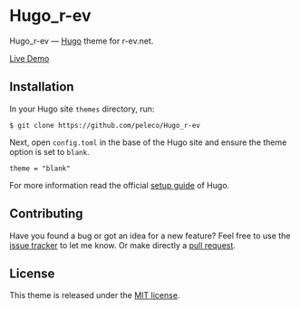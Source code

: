 # Hugo_r-ev

Hugo_r-ev — [Hugo](//gohugo.io/) theme for r-ev.net.

[Live Demo](http://r-ev.net)

## Installation

In your Hugo site `themes` directory, run:

```
$ git clone https://github.com/peleco/Hugo_r-ev
```

Next, open `config.toml` in the base of the Hugo site and ensure the theme option is set to `blank`.

```
theme = "blank"
```

For more information read the official [setup guide](//gohugo.io/overview/installing/) of Hugo.

## Contributing

Have you found a bug or got an idea for a new feature? Feel free to use the [issue tracker](//github.com/Vimux/blank/issues) to let me know. Or make directly a [pull request](//github.com/Vimux/blank/pulls).

## License

This theme is released under the [MIT license](//github.com/Vimux/blank/blob/master/LICENSE.md).

